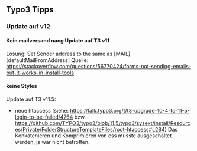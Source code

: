 ## Typo3 Tipps
### Update auf v12
#### Kein mailversand nacg Update auf T3 v11
Lösung: Set Sender address to the same as [MAIL][defaultMailFromAddress]
Quelle: https://stackoverflow.com/questions/56770424/forms-not-sending-emails-but-it-works-in-install-tools

#### keine Styles
Update auf T3 v11.5:
 - neue htaccess (siehe: https://talk.typo3.org/t/t3-upgrade-10-4-to-11-5-login-to-be-failed/4764 
   bzw. https://github.com/TYPO3/typo3/blob/11.5/typo3/sysext/install/Resources/Private/FolderStructureTemplateFiles/root-htaccess#L284)
Das Konkatenieren und Komprimieren von css musste ausgeschaltet werden, js war nicht betroffen.
